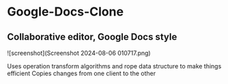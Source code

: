 # Google-Docs-Clone
## Collaborative editor, Google Docs style

![screenshot](Screenshot 2024-08-06 010717.png)

Uses operation transform algorithms and rope data structure to make things efficient
Copies changes from one client to the other